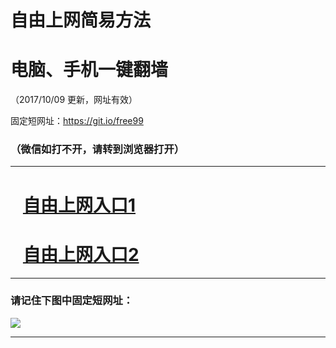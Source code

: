 ﻿# 自由上网简易方法

# 电脑、手机一键翻墙

（2017/10/09 更新，网址有效）

固定短网址：https://git.io/free99

### （微信如打不开，请转到浏览器打开）


***





# &nbsp;&nbsp; <a href="http://ft1529419202.fwq-tz-1001.info/fwqtz01.html?t=100900130990 " target="_blank">自由上网入口1</a>
# &nbsp;&nbsp; <a href="http://ft14897513.fwq-tz-1002.info/fwqtz02.html?t=10090019647 " target="_blank">自由上网入口2</a>
***

### 请记住下图中固定短网址：

<img src="https://s3-us-west-2.amazonaws.com/fwq-1001/yjfq-20170905okok.png" /> 


***

